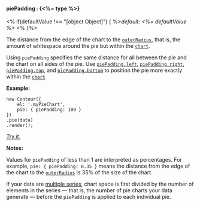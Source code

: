 #### **piePadding** : {<%= type %>}

<% if(defaultValue !== "[object Object]") { %>*default: <%= defaultValue %>* <% }%>

The distance from the edge of the chart to the [`outerRadius`](#config_config.pie.outerRadius), that is, the amount of whitespace around the pie but within the [`chart`](#config_config.chart).

Using `piePadding` specifies the same distance for all between the pie and the chart on all sides of the pie. Use [`piePadding.left`](#config_config.pie.piePadding.left), [`piePadding.right`](#config_config.pie.piePadding.right), [`piePadding.top`](#config_config.pie.piePadding.top), and [`piePadding.bottom`](#config_config.pie.piePadding.bottom) to position the pie more exactly within the [`chart`](#config_config.chart)

**Example:**

    new Contour({
        el: '.myPieChart',
        pie: { piePadding: 100 }
    })
    .pie(data)
    .render();

*[Try it.](<%= jsFiddleLink %>)*

**Notes:**

Values for `piePadding` of less than 1 are interpreted as percentages. For example, `pie: { piePadding: 0.35 }` means the distance from the edge of the chart to the [`outerRadius`](#config_config.pie.outerRadius) is 35% of the size of the chart.

If your data are [multiple series](#supported_data_formats), chart space is first divided by the number of elements in the series &mdash; that is, the number of pie charts your data generate &mdash; before the `piePadding` is applied to each individual pie.

